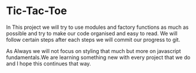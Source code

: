 # Tic-Tac-Toe

In This project we will try to use modules and factory functions as much as possible and try to make our code organised and easy to read. We will follow certain steps after each steps we will commit our progress to git. 

As Always we will not focus on styling that much but more on javascript fundamentals.We are learning something new with every project that we do and I hope this continues that way.